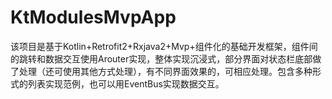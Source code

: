# KtModulesMvpApp
该项目是基于Kotlin+Retrofit2+Rxjava2+Mvp+组件化的基础开发框架，组件间的跳转和数据交互使用Arouter实现，整体实现沉浸式，部分界面对状态栏底部做了处理（还可使用其他方式处理），有不同界面效果的，可相应处理。包含多种形式的列表实现范例，也可以用EventBus实现数据交互。
